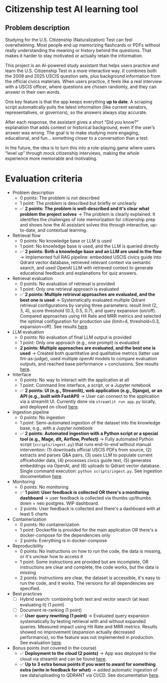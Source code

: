 # Citizenship test AI learning tool

## Problem description

Studying for the U.S. Citizenship (Naturalization) Test can feel overwhelming. Most people end up memorizing flashcards or PDFs without really understanding the meaning or history behind the questions. That makes it harder to stay motivated or actually retain the information.

This project is an AI-powered study assistant that helps users practice and learn the U.S. Citizenship Test in a more interactive way. It combines both the 2008 and 2025 USCIS question sets, plus background information from the official civics materials. When users practice, it feels like a real interview with a USCIS officer, where questions are chosen randomly, and they can answer in their own words.

One key feature is that the app keeps everything **up to date**. A scraping script automatically pulls the latest information (like current senators, representatives, or governors), so the answers always stay accurate.

After each response, the assistant gives a short “Did you know?” explanation that adds context or historical background, even if the user’s answer was wrong. The goal is to make studying more engaging, educational, and fun... something closer to a conversation than a test.

In the future, the idea is to turn this into a role-playing game where users “level up” through mock citizenship interviews, making the whole experience more memorable and motivating.

# Evaluation criteria

- Problem description
  - 0 points: The problem is not described
  - 1 point: The problem is described but briefly or unclearly
  - ✅ **2 points: The problem is well-described and it's clear what problem the project solves** &rarr; The problem is clearly explained. It identifies the challenges of rote memorization for citizenship prep and shows how the AI assistant solves this through interactive, up-to-date, and contextual learning.
- Retrieval flow
  - 0 points: No knowledge base or LLM is used
  - 1 point: No knowledge base is used, and the LLM is queried directly
  - ✅ **2 points: Both a knowledge base and an LLM are used in the flow** &rarr; Implemented full RAG pipeline: embedded USCIS civics guide into Qdrant vector database, retrieved relevant context via semantic search, and used OpenAI LLM with retrieved context to generate educational feedback and explanations for quiz answers.
- Retrieval evaluation
  - 0 points: No evaluation of retrieval is provided
  - 1 point: Only one retrieval approach is evaluated
  - ✅ **2 points: Multiple retrieval approaches are evaluated, and the best one is used** &rarr; Systematically evaluated multiple Qdrant retrieval configurations by varying three parameters: result limit (2, 3, 4), score threshold (0.3, 0.5, 0.7), and query expansion (on/off). Compared approaches using Hit Rate and MRR metrics and selected the optimal configuration for production use (limit=4, threshold=0.3, expansion=off). See results [here](./notebooks/04_retrieval_evaluation.ipynb).
- LLM evaluation
  - 0 points: No evaluation of final LLM output is provided
  - 1 point: Only one approach (e.g., one prompt) is evaluated
  - **2 points: Multiple approaches are evaluated, and the best one is used** &rarr; Created both quantitative and qualitative metrics (latter use llm-as-judge), used multiple openAI models to compare evaluation outputs, and reached base performance + conclusions. See results [here](./notebooks/05_llm_evaluation.ipynb).
- Interface
  - 0 points: No way to interact with the application at all
  - 1 point: Command line interface, a script, or a Jupyter notebook
  - ✅ **2 points: UI (e.g., Streamlit), web application (e.g., Django), or an API (e.g., built with FastAPI)** &rarr; User can connect to the application via a streamlit UI. Currently done via `streamlit run app.py` locally, and deployed on cloud [here](https://citizenship-test.streamlit.app/).
- Ingestion pipeline
  - 0 points: No ingestion
  - 1 point: Semi-automated ingestion of the dataset into the knowledge base, e.g., with a Jupyter notebook
  - ✅ **2 points: Automated ingestion with a Python script or a special tool (e.g., Mage, dlt, Airflow, Prefect)** &rarr; Fully automated Python script (`scripts/ingest.py`) that runs end-to-end without manual intervention: (1) downloads official USCIS PDFs from source, (2) extracts and parses Q&A pairs, (3) uses LLM to populate current officeholder data, (4) processes civics guide text, (5) generates embeddings via OpenAI, and (6) uploads to Qdrant vector database. Single command execution: `python scripts/ingest.py`. See ingestion documentation [here](./documents/INGESTION.md).
- Monitoring
  - 0 points: No monitoring
  - ✅ **1 point: User feedback is collected OR there's a monitoring dashboard** &rarr; user feedback is collected via thumbs up/thumbs down + neo postgres. WIP dashboard.
  - 2 points: User feedback is collected and there's a dashboard with at least 5 charts
- Containerization
  - 0 points: No containerization
  - 1 point: Dockerfile is provided for the main application OR there's a docker-compose for the dependencies only
  - 2 points: Everything is in docker-compose
- Reproducibility
  - 0 points: No instructions on how to run the code, the data is missing, or it's unclear how to access it
  - 1 point: Some instructions are provided but are incomplete, OR instructions are clear and complete, the code works, but the data is missing
  - 2 points: Instructions are clear, the dataset is accessible, it's easy to run the code, and it works. The versions for all dependencies are specified.
- Best practices
  - [ ] Hybrid search: combining both text and vector search (at least evaluating it) (1 point)
  - [ ] Document re-ranking (1 point)
  - ✅ **User query rewriting (1 point)** &rarr; Evaluated query expansion systematically by testing retrieval with and without expanded queries. Measured impact using Hit Rate and MRR metrics. Results showed no improvement (expansion actually decreased performance), so the feature was not implemented in production. See evaluation [here](./notebooks/04_retrieval_evaluation.ipynb).
- Bonus points (not covered in the course)
  - ✅ **Deployment to the cloud (2 points)** &rarr; App was deployed to the cloud via streamlit and can be found [here](https://citizenship-test.streamlit.app/).
  - ✅ **Up to 3 extra bonus points if you want to award for something extra (write in feedback for what)** &rarr; added automatic ingestion of raw data/uploading to QDRANT via CI/CD. See documentation [here](./documents/INGESTION.md#automated-monthly-ingestion).
